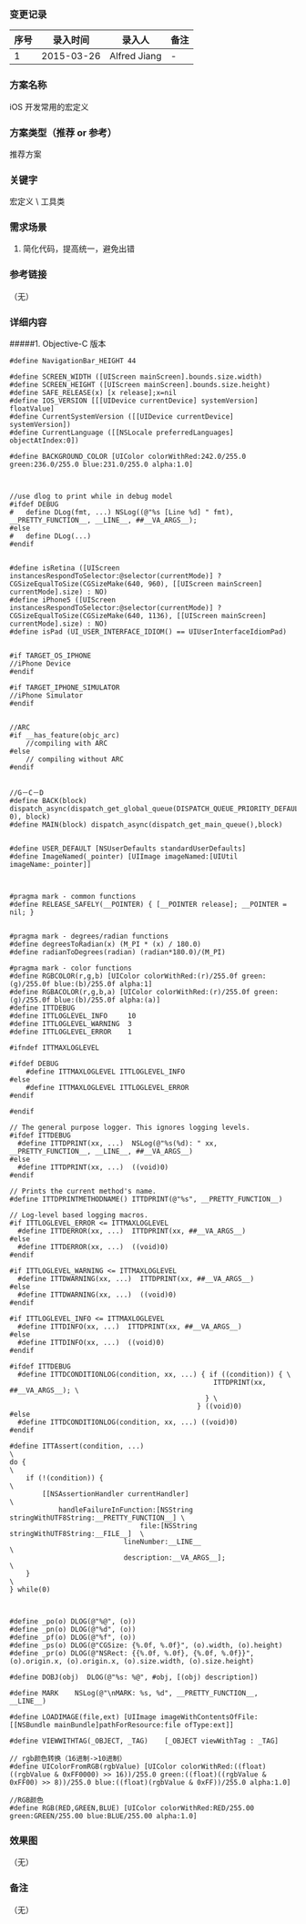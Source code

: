 ### 变更记录
| 序号 | 录入时间 | 录入人 | 备注 |
| -- | -- | -- | -- |
| 1 | 2015-03-26 | Alfred Jiang | - |

### 方案名称

iOS 开发常用的宏定义

### 方案类型（推荐 or 参考）
推荐方案

### 关键字
宏定义 \ 工具类

### 需求场景
1. 简化代码，提高统一，避免出错

### 参考链接
（无）

### 详细内容

#####1. Objective-C 版本

    #define NavigationBar_HEIGHT 44

    #define SCREEN_WIDTH ([UIScreen mainScreen].bounds.size.width)
    #define SCREEN_HEIGHT ([UIScreen mainScreen].bounds.size.height)
    #define SAFE_RELEASE(x) [x release];x=nil
    #define IOS_VERSION [[[UIDevice currentDevice] systemVersion] floatValue]
    #define CurrentSystemVersion ([[UIDevice currentDevice] systemVersion])
    #define CurrentLanguage ([[NSLocale preferredLanguages] objectAtIndex:0])

    #define BACKGROUND_COLOR [UIColor colorWithRed:242.0/255.0 green:236.0/255.0 blue:231.0/255.0 alpha:1.0]



    //use dlog to print while in debug model
    #ifdef DEBUG
    #   define DLog(fmt, ...) NSLog((@"%s [Line %d] " fmt), __PRETTY_FUNCTION__, __LINE__, ##__VA_ARGS__);
    #else
    #   define DLog(...)
    #endif


    #define isRetina ([UIScreen instancesRespondToSelector:@selector(currentMode)] ? CGSizeEqualToSize(CGSizeMake(640, 960), [[UIScreen mainScreen] currentMode].size) : NO)
    #define iPhone5 ([UIScreen instancesRespondToSelector:@selector(currentMode)] ? CGSizeEqualToSize(CGSizeMake(640, 1136), [[UIScreen mainScreen] currentMode].size) : NO)
    #define isPad (UI_USER_INTERFACE_IDIOM() == UIUserInterfaceIdiomPad)


    #if TARGET_OS_IPHONE
    //iPhone Device
    #endif

    #if TARGET_IPHONE_SIMULATOR
    //iPhone Simulator
    #endif


    //ARC
    #if __has_feature(objc_arc)
        //compiling with ARC
    #else
        // compiling without ARC
    #endif


    //G－C－D
    #define BACK(block) dispatch_async(dispatch_get_global_queue(DISPATCH_QUEUE_PRIORITY_DEFAULT, 0), block)
    #define MAIN(block) dispatch_async(dispatch_get_main_queue(),block)


    #define USER_DEFAULT [NSUserDefaults standardUserDefaults]
    #define ImageNamed(_pointer) [UIImage imageNamed:[UIUtil imageName:_pointer]]



    #pragma mark - common functions
    #define RELEASE_SAFELY(__POINTER) { [__POINTER release]; __POINTER = nil; }


    #pragma mark - degrees/radian functions
    #define degreesToRadian(x) (M_PI * (x) / 180.0)
    #define radianToDegrees(radian) (radian*180.0)/(M_PI)

    #pragma mark - color functions
    #define RGBCOLOR(r,g,b) [UIColor colorWithRed:(r)/255.0f green:(g)/255.0f blue:(b)/255.0f alpha:1]
    #define RGBACOLOR(r,g,b,a) [UIColor colorWithRed:(r)/255.0f green:(g)/255.0f blue:(b)/255.0f alpha:(a)]
    #define ITTDEBUG
    #define ITTLOGLEVEL_INFO     10
    #define ITTLOGLEVEL_WARNING  3
    #define ITTLOGLEVEL_ERROR    1

    #ifndef ITTMAXLOGLEVEL

    #ifdef DEBUG
        #define ITTMAXLOGLEVEL ITTLOGLEVEL_INFO
    #else
        #define ITTMAXLOGLEVEL ITTLOGLEVEL_ERROR
    #endif

    #endif

    // The general purpose logger. This ignores logging levels.
    #ifdef ITTDEBUG
      #define ITTDPRINT(xx, ...)  NSLog(@"%s(%d): " xx, __PRETTY_FUNCTION__, __LINE__, ##__VA_ARGS__)
    #else
      #define ITTDPRINT(xx, ...)  ((void)0)
    #endif

    // Prints the current method's name.
    #define ITTDPRINTMETHODNAME() ITTDPRINT(@"%s", __PRETTY_FUNCTION__)

    // Log-level based logging macros.
    #if ITTLOGLEVEL_ERROR <= ITTMAXLOGLEVEL
      #define ITTDERROR(xx, ...)  ITTDPRINT(xx, ##__VA_ARGS__)
    #else
      #define ITTDERROR(xx, ...)  ((void)0)
    #endif

    #if ITTLOGLEVEL_WARNING <= ITTMAXLOGLEVEL
      #define ITTDWARNING(xx, ...)  ITTDPRINT(xx, ##__VA_ARGS__)
    #else
      #define ITTDWARNING(xx, ...)  ((void)0)
    #endif

    #if ITTLOGLEVEL_INFO <= ITTMAXLOGLEVEL
      #define ITTDINFO(xx, ...)  ITTDPRINT(xx, ##__VA_ARGS__)
    #else
      #define ITTDINFO(xx, ...)  ((void)0)
    #endif

    #ifdef ITTDEBUG
      #define ITTDCONDITIONLOG(condition, xx, ...) { if ((condition)) { \
                                                      ITTDPRINT(xx, ##__VA_ARGS__); \
                                                    } \
                                                  } ((void)0)
    #else
      #define ITTDCONDITIONLOG(condition, xx, ...) ((void)0)
    #endif

    #define ITTAssert(condition, ...)                                       \
    do {                                                                      \
        if (!(condition)) {                                                     \
            [[NSAssertionHandler currentHandler]                                  \
                handleFailureInFunction:[NSString stringWithUTF8String:__PRETTY_FUNCTION__] \
                                    file:[NSString stringWithUTF8String:__FILE__]  \
                                lineNumber:__LINE__                                  \
                                description:__VA_ARGS__];                             \
        }                                                                       \
    } while(0)



    #define _po(o) DLOG(@"%@", (o))
    #define _pn(o) DLOG(@"%d", (o))
    #define _pf(o) DLOG(@"%f", (o))
    #define _ps(o) DLOG(@"CGSize: {%.0f, %.0f}", (o).width, (o).height)
    #define _pr(o) DLOG(@"NSRect: {{%.0f, %.0f}, {%.0f, %.0f}}", (o).origin.x, (o).origin.x, (o).size.width, (o).size.height)

    #define DOBJ(obj)  DLOG(@"%s: %@", #obj, [(obj) description])

    #define MARK    NSLog(@"\nMARK: %s, %d", __PRETTY_FUNCTION__, __LINE__)

    #define LOADIMAGE(file,ext) [UIImage imageWithContentsOfFile:[[NSBundle mainBundle]pathForResource:file ofType:ext]]

    #define VIEWWITHTAG(_OBJECT, _TAG)    [_OBJECT viewWithTag : _TAG]

    // rgb颜色转换（16进制->10进制）
    #define UIColorFromRGB(rgbValue) [UIColor colorWithRed:((float)((rgbValue & 0xFF0000) >> 16))/255.0 green:((float)((rgbValue & 0xFF00) >> 8))/255.0 blue:((float)(rgbValue & 0xFF))/255.0 alpha:1.0]

    //RGB颜色
    #define RGB(RED,GREEN,BLUE) [UIColor colorWithRed:RED/255.00 green:GREEN/255.00 blue:BLUE/255.00 alpha:1.0]

### 效果图
（无）

### 备注
（无）
